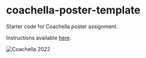 # coachella-poster-template
Starter code for Coachella poster assignment.

Instructions available [here](https://docs.google.com/document/d/1EUT-vk1Zi3sZguHdBg79D3UKarXMcew_kzh5m2ef-ak/edit?usp=sharing).

![Coachella 2022](samplePoster.png)
